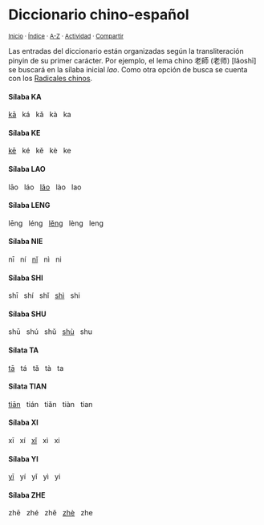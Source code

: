 # Diccionario chino-español
<sup>[Inicio](../index.md) · [Índice](../indices/diccionarios.md) · [A-Z](../indices/alfabetico.md) · [Actividad](../indices/actividad.md) · [Compartir](https://x.com/intent/tweet?text=Diccionario%20chino-espa%C3%B1ol%2C%20con%20entradas%20organizadas%20seg%C3%BAn%20la%20transliteraci%C3%B3n%20pinyin%20de%20su%20primer%20car%C3%A1cter.%0A%E2%86%92%20https%3A%2F%2Fjucardus.github.io%2Findices%2Fchino-espanol.html%0A%0A%23dccnrs_jucardus%0A%40jucardus)</sup>

Las entradas del diccionario están organizadas según la transliteración pinyin de su primer carácter. Por ejemplo, el lema chino 老師 (老师) [lǎoshī] se buscará en la sílaba inicial _lao_. Como otra opción de busca se cuenta con los [Radicales chinos](../indices/radicales-chinos.md).

#### Sílaba KA

[kā](../indices/chino-espanol-ka1.md) &nbsp; ká &nbsp; kǎ &nbsp; kà &nbsp; ka

#### Sílaba KE

[kē](../indices/chino-espanol-ke1.md) &nbsp; ké &nbsp; kě &nbsp; kè &nbsp; ke

#### Sílaba LAO

lāo &nbsp; láo &nbsp; [lǎo](../indices/chino-espanol-lao3.md) &nbsp; lào &nbsp; lao


#### Sílaba LENG

lēng &nbsp; léng &nbsp; [lěng](../indices/chino-espanol-leng3.md) &nbsp; lèng &nbsp; leng

#### Sílaba NIE

nī &nbsp; ní &nbsp; [nǐ](../indices/chino-espanol-ni3.md) &nbsp; nì &nbsp; ni

#### Sílaba SHI

shī &nbsp; shí &nbsp; shǐ &nbsp; [shì](../indices/chino-espanol-shi4.md) &nbsp; shi

#### Sílaba SHU

shū &nbsp; shú &nbsp; shǔ &nbsp; [shù](../indices/chino-espanol-shu4.md) &nbsp; shu

#### Sílata TA

[tā](../indices/chino-espanol-ta1.md) &nbsp; tá &nbsp; tǎ &nbsp; tà &nbsp; ta

#### Sílata TIAN

[tiān](../indices/chino-espanol-tian1.md) &nbsp; tián &nbsp; tiǎn &nbsp; tiàn &nbsp; tian

#### Sílaba XI

xī &nbsp; xí &nbsp; [xǐ](../indices/chino-espanol-xi3.md) &nbsp; xì &nbsp; xi

#### Sílaba YI

[yī](../indices/chino-espanol-yi1.md) &nbsp; yí &nbsp; yǐ &nbsp; yì &nbsp; yi

#### Sílaba ZHE

zhē &nbsp; zhé &nbsp; zhě &nbsp; [zhè](../indices/chino-espanol-zhe4.md) &nbsp; zhe

